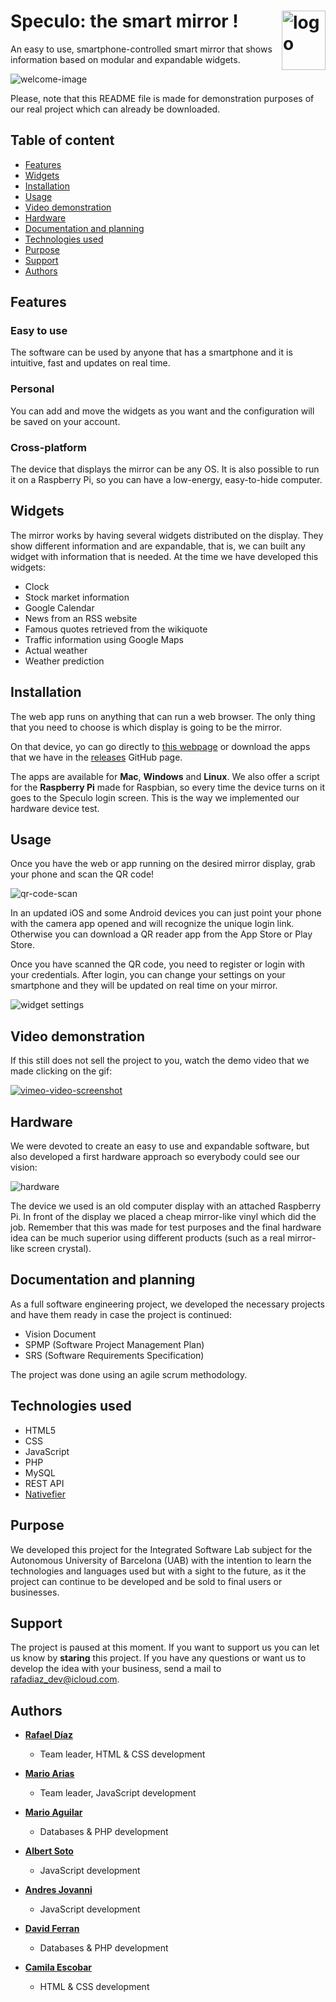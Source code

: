 # Speculo: the smart mirror !<img src="./img/logo.png" width="70" height="95" title="logo" align="right">

An easy to use, smartphone-controlled smart mirror that shows information based on modular and expandable widgets.

![welcome-image](./img/welcome-image.png)

Please, note that this README file is made for demonstration purposes of our real project which can already be downloaded.

## Table of content

- [Features](#features)
- [Widgets](#widgets)
- [Installation](#installation)
- [Usage](#usage)
- [Video demonstration](#video-demonstration)
- [Hardware](#hardware)
- [Documentation and planning](#documentation-and-planning)
- [Technologies used](#technologies-used)
- [Purpose](#purpose)
- [Support](#support)
- [Authors](#authors)

## Features

### Easy to use

The software can be used by anyone that has a smartphone and it is intuitive, fast and updates on real time.

[/]: ![easy](./img/easy.png)

### Personal

You can add and move the widgets as you want and the configuration will be saved on your account.

[/]: ![personal](./img/personal.png)

### Cross-platform

The device that displays the mirror can be any OS. It is also possible to run it on a Raspberry Pi, so you can have a low-energy, easy-to-hide computer.

[/]: ![cross-platform](./img/cross-platform.png)

## Widgets

The mirror works by having several widgets distributed on the display. They show different information and are expandable, that is, we can built any widget with information that is needed. At the time we have developed this widgets:

- Clock
- Stock market information
- Google Calendar
- News from an RSS website
- Famous quotes retrieved from the wikiquote
- Traffic information using Google Maps
- Actual weather
- Weather prediction

## Installation

The web app runs on anything that can run a web browser. The only thing that you need to choose is which display is going to be the mirror.

On that device, yo can go directly to [this webpage](http://www.speculo.es/speculo/) or download the apps that we have in the [releases](https://github.com/palancana/Speculo-smart-mirror/releases/) GitHub page.

The apps are available for **Mac**, **Windows** and **Linux**. We also offer a script for the **Raspberry Pi** made for Raspbian, so every time the device turns on it goes to the Speculo login screen. This is the way we implemented our hardware device test.

## Usage

Once you have the web or app running on the desired mirror display, grab your phone and scan the QR code!

![qr-code-scan](img/qr-code-scan.gif)

In an updated iOS and some Android devices you can just point your phone with the camera app opened and will recognize the unique login link. Otherwise you can download a QR reader app from the App Store or Play Store.

Once you have scanned the QR code, you need to register or login with your credentials. After login, you can change your settings on your smartphone and they will be updated on real time on your mirror.

![widget settings](img/widget-settings.gif)

## Video demonstration

If this still does not sell the project to you, watch the demo video that we made clicking on the gif:

[![vimeo-video-screenshot](img/video-screenshot.gif)](https://vimeo.com/256628119)

## Hardware

We were devoted to create an easy to use and expandable software, but also developed a first hardware approach so everybody could see our vision:

![hardware](./img/hardware.png)

The device we used is an old computer display with an attached Raspberry Pi. In front of the display we placed a cheap mirror-like vinyl which did the job. Remember that this was made for test purposes and the final hardware idea can be much superior using different products (such as a real mirror-like screen crystal).

## Documentation and planning

As a full software engineering project, we developed the necessary projects and have them ready in case the project is continued:

* Vision Document
* SPMP (Software Project Management Plan)
* SRS (Software Requirements Specification)

The project was done using an agile scrum methodology.

## Technologies used

* HTML5
* CSS
* JavaScript
* PHP
* MySQL
* REST API
* [Nativefier](https://github.com/jiahaog/nativefier)

## Purpose

We developed this project for the Integrated Software Lab subject for the Autonomous University of Barcelona (UAB) with the intention to learn the technologies and languages used but with a sight to the future, as it the project can continue to be developed and be sold to final users or businesses.

## Support

The project is paused at this moment. If you want to support us you can let us know by **staring** this project. If you have any questions or want us to develop the idea with your business, send a mail to rafadiaz_dev@icloud.com.

## Authors

- **[Rafael Díaz](https://github.com/palancana)**

  - Team leader, HTML & CSS development

- **[Mario Arias](https://github.com/Shooter9)**

  - Team leader, JavaScript development

- **[Mario Aguilar](https://github.com/)**

  - Databases & PHP development

- **[Albert Soto](https://github.com/)**

  - JavaScript development

- **[Andres Jovanni](https://github.com/)**

  - JavaScript development

- **[David Ferran](https://github.com/)**

  - Databases & PHP development

- **[Camila Escobar](https://github.com/)**

  - HTML & CSS development